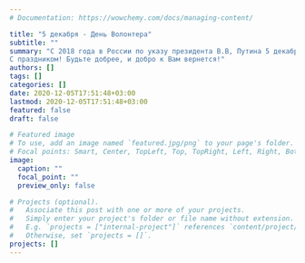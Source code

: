 ```yaml
---
# Documentation: https://wowchemy.com/docs/managing-content/

title: "5 декабря - День Волонтера"
subtitle: ""
summary: "С 2018 года в России по указу президента В.В, Путина 5 декабря отмечается День волонтёра. Эта дата была выбрана, потому что 5 декабря во всём мире отмечается Международный день добровольцев во имя экономического и социального развития. Он был введён в 1985 году по инициативе Генеральной Ассамблеи ООН.  
С праздником! Будьте добрее, и добро к Вам вернется!"
authors: []
tags: []
categories: []
date: 2020-12-05T17:51:48+03:00
lastmod: 2020-12-05T17:51:48+03:00
featured: false
draft: false

# Featured image
# To use, add an image named `featured.jpg/png` to your page's folder.
# Focal points: Smart, Center, TopLeft, Top, TopRight, Left, Right, BottomLeft, Bottom, BottomRight.
image:
  caption: ""
  focal_point: ""
  preview_only: false

# Projects (optional).
#   Associate this post with one or more of your projects.
#   Simply enter your project's folder or file name without extension.
#   E.g. `projects = ["internal-project"]` references `content/project/deep-learning/index.md`.
#   Otherwise, set `projects = []`.
projects: []
---
```


